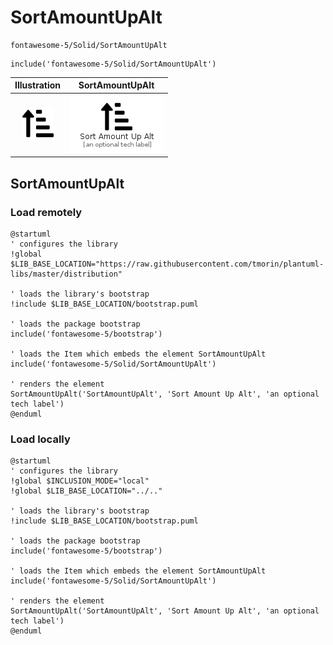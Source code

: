 # SortAmountUpAlt


```text
fontawesome-5/Solid/SortAmountUpAlt
```

```text
include('fontawesome-5/Solid/SortAmountUpAlt')
```



| Illustration | SortAmountUpAlt |
| :---: | :---: |
| ![illustration for Illustration](../../fontawesome-5/Solid/SortAmountUpAlt.png) | ![illustration for SortAmountUpAlt](../../fontawesome-5/Solid/SortAmountUpAlt.Local.png) |




## SortAmountUpAlt

### Load remotely
```plantuml
@startuml
' configures the library
!global $LIB_BASE_LOCATION="https://raw.githubusercontent.com/tmorin/plantuml-libs/master/distribution"

' loads the library's bootstrap
!include $LIB_BASE_LOCATION/bootstrap.puml

' loads the package bootstrap
include('fontawesome-5/bootstrap')

' loads the Item which embeds the element SortAmountUpAlt
include('fontawesome-5/Solid/SortAmountUpAlt')

' renders the element
SortAmountUpAlt('SortAmountUpAlt', 'Sort Amount Up Alt', 'an optional tech label')
@enduml
```

### Load locally
```plantuml
@startuml
' configures the library
!global $INCLUSION_MODE="local"
!global $LIB_BASE_LOCATION="../.."

' loads the library's bootstrap
!include $LIB_BASE_LOCATION/bootstrap.puml

' loads the package bootstrap
include('fontawesome-5/bootstrap')

' loads the Item which embeds the element SortAmountUpAlt
include('fontawesome-5/Solid/SortAmountUpAlt')

' renders the element
SortAmountUpAlt('SortAmountUpAlt', 'Sort Amount Up Alt', 'an optional tech label')
@enduml
```

